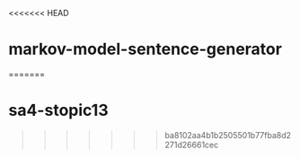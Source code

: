 <<<<<<< HEAD
# markov-model-sentence-generator
=======
# sa4-stopic13
>>>>>>> ba8102aa4b1b2505501b77fba8d2271d26661cec
